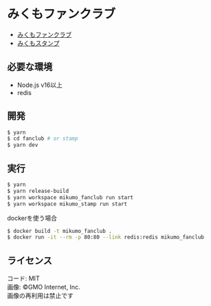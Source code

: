 みくもファンクラブ
===

- [みくもファンクラブ](https://mikumo.abcang.net)
- [みくもスタンプ](https://stamp.mikumo.abcang.net)

## 必要な環境
* Node.js v16以上
* redis

## 開発

```bash
$ yarn
$ cd fanclub # or stamp
$ yarn dev
```

## 実行

```bash
$ yarn
$ yarn release-build
$ yarn workspace mikumo_fanclub run start
$ yarn workspace mikumo_stamp run start
```

dockerを使う場合

```bash
$ docker build -t mikumo_fanclub .
$ docker run -it --rm -p 80:80 --link redis:redis mikumo_fanclub
```

## ライセンス
コード: MIT  
画像: ©GMO Internet, Inc.  
画像の再利用は禁止です
